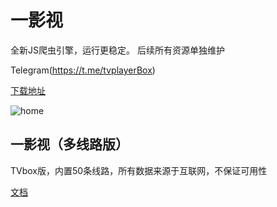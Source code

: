 # 一影视

全新JS爬虫引擎，运行更稳定。 后续所有资源单独维护

Telegram(https://t.me/tvplayerBox)

[下载地址](https://ghproxy.com/https://raw.githubusercontent.com/tv-player/apks/main/live/一影视.apk)

![home](img/code.png)


## 一影视（多线路版）

TVbox版，内置50条线路，所有数据来源于互联网，不保证可用性

[文档](多线路.md)

